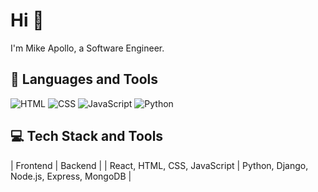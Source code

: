 # Hi 👋
I'm Mike Apollo, a Software Engineer.

## 🧰 Languages and Tools
![HTML](https://img.shields.io/badge/HTML-E34F26?logo=html5&logoColor=white)
![CSS](https://img.shields.io/badge/CSS-1572B6?logo=css3&logoColor=white)
![JavaScript](https://img.shields.io/badge/JavaScript-F7DF1E?logo=javascript&logoColor=black)
![Python](https://img.shields.io/badge/Python-3776AB?logo=python&logoColor=white)

## 💻 Tech Stack and Tools
| Frontend | Backend | 
| React, HTML, CSS, JavaScript | Python, Django, Node.js, Express, MongoDB |


